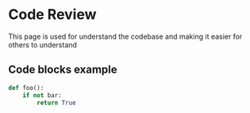 # Code Review 

This page is used for understand the codebase and making it easier for others to understand 

## Code blocks example 

```py title="test.py" linenums="1"
def foo():
    if not bar:
        return True
```